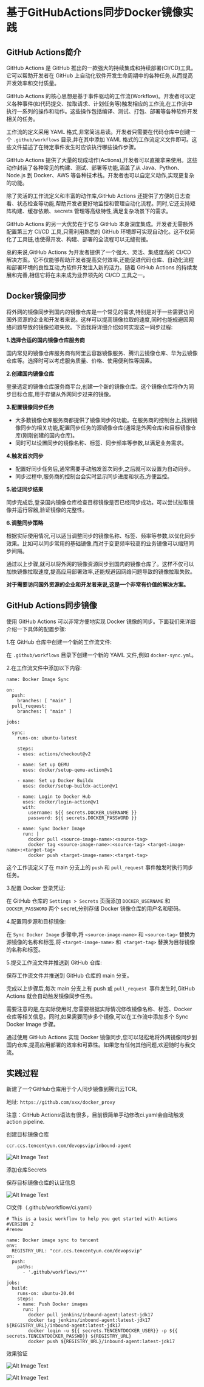 # 基于GitHubActions同步Docker镜像实践

## GitHub Actions简介

GitHub Actions 是 GitHub 推出的一款强大的持续集成和持续部署(CI/CD)工具。它可以帮助开发者在 GitHub 上自动化软件开发生命周期中的各种任务,从而提高开发效率和交付质量。

GitHub Actions 的核心思想是基于事件驱动的工作流(Workflow)。开发者可以定义各种事件(如代码提交、拉取请求、计划任务等)触发相应的工作流,在工作流中执行一系列的操作和动作。这些操作包括编译、测试、打包、部署等各种软件开发相关的任务。

工作流的定义采用 YAML 格式,非常简洁易读。开发者只需要在代码仓库中创建一个 `.github/workflows` 目录,并在其中添加 YAML 格式的工作流定义文件即可。这些文件描述了在特定事件发生时应该执行哪些操作步骤。

GitHub Actions 提供了大量的现成动作(Actions),开发者可以直接拿来使用。这些动作封装了各种常见的构建、测试、部署等功能,涵盖了从 Java、Python、Node.js 到 Docker、AWS 等各种技术栈。开发者也可以自定义动作,实现更复杂的功能。

除了灵活的工作流定义和丰富的动作库,GitHub Actions 还提供了方便的日志查看、状态检查等功能,帮助开发者更好地监控和管理自动化流程。同时,它还支持矩阵构建、缓存依赖、secrets 管理等高级特性,满足复杂场景下的需求。

GitHub Actions 的另一大优势在于它与 GitHub 本身深度集成。开发者无需额外配置第三方 CI/CD 工具,只需利用熟悉的 GitHub 环境即可实现自动化。这不仅简化了工具链,也使得开发、构建、部署的全流程可以无缝衔接。

总的来说,GitHub Actions 为开发者提供了一个强大、灵活、集成度高的 CI/CD 解决方案。它不仅能够帮助开发者提高交付效率,还能促进代码仓库、自动化流程和部署环境的良性互动,为软件开发注入新的活力。随着 GitHub Actions 的持续发展和完善,相信它将在未来成为业界领先的 CI/CD 工具之一。

## Docker镜像同步

将外网的镜像同步到国内的镜像仓库是一个常见的需求,特别是对于一些需要访问国外资源的企业和开发者来说。这样可以提高镜像拉取的速度,同时也能规避因网络问题导致的镜像拉取失败。下面我将详细介绍如何实现这一同步过程:

**1.选择合适的国内镜像仓库服务商**

国内常见的镜像仓库服务商有阿里云容器镜像服务、腾讯云镜像仓库、华为云镜像仓库等。选择时可以考虑服务质量、价格、使用便利性等因素。

**2.创建国内镜像仓库**

登录选定的镜像仓库服务商平台,创建一个新的镜像仓库。这个镜像仓库将作为同步目标仓库,用于存储从外网同步过来的镜像。

**3.配置镜像同步任务**

* 大多数镜像仓库服务商都提供了镜像同步的功能。在服务商的控制台上,找到镜像同步的相关功能,配置同步任务的源镜像仓库(通常是外网仓库)和目标镜像仓库(刚刚创建的国内仓库)。
* 同时可以设置同步的镜像名称、标签、同步频率等参数,以满足业务需求。

**4.触发首次同步**

* 配置好同步任务后,通常需要手动触发首次同步,之后就可以设置为自动同步。
* 同步过程中,服务商的控制台会实时显示同步进度和状态,方便监控。

**5.验证同步结果**

同步完成后,登录国内镜像仓库检查目标镜像是否已经同步成功。可以尝试拉取镜像并运行容器,验证镜像的完整性。

**6.调整同步策略**

根据实际使用情况,可以适当调整同步的镜像名称、标签、频率等参数,以优化同步效果。比如可以同步常用的基础镜像,而对于变更频率较高的业务镜像可以缩短同步间隔。

通过以上步骤,就可以将外网的镜像资源同步到国内的镜像仓库了。这样不仅可以加快镜像拉取速度,提高应用部署效率,还能规避因网络问题导致的镜像拉取失败。

**对于需要访问国外资源的企业和开发者来说,这是一个非常有价值的解决方案。**

## GitHub Actions同步镜像

使用 GitHub Actions 可以非常方便地实现 Docker 镜像的同步。下面我们来详细介绍一下具体的配置步骤:

1.在 GitHub 仓库中创建一个新的工作流文件:

在 `.github/workflows` 目录下创建一个新的 YAML 文件,例如 `docker-sync.yml`。

2.在工作流文件中添加以下内容:

```
name: Docker Image Sync

on:
  push:
    branches: [ "main" ]
  pull_request:
    branches: [ "main" ]

jobs:

  sync:
    runs-on: ubuntu-latest
    
    steps:
    - uses: actions/checkout@v2
    
    - name: Set up QEMU
      uses: docker/setup-qemu-action@v1
    
    - name: Set up Docker Buildx
      uses: docker/setup-buildx-action@v1
      
    - name: Login to Docker Hub
      uses: docker/login-action@v1
      with:
        username: ${{ secrets.DOCKER_USERNAME }}
        password: ${{ secrets.DOCKER_PASSWORD }}
        
    - name: Sync Docker Image
      run: |
        docker pull <source-image-name>:<source-tag>
        docker tag <source-image-name>:<source-tag> <target-image-name>:<target-tag>
        docker push <target-image-name>:<target-tag>
```

这个工作流定义了在 main 分支上的 `push` 和 `pull_request` 事件触发时执行同步任务。

3.配置 Docker 登录凭证:

在 GitHub 仓库的 `Settings > Secrets` 页面添加 `DOCKER_USERNAME` 和 `DOCKER_PASSWORD` 两个 secret,分别存储 Docker 镜像仓库的用户名和密码。

4.配置同步源和目标镜像:

在 `Sync Docker Image` 步骤中,将 `<source-image-name>` 和 `<source-tag>` 替换为源镜像的名称和标签,将 `<target-image-name>` 和` <target-tag>` 替换为目标镜像的名称和标签。

5.提交工作流文件并推送到 GitHub 仓库:

保存工作流文件并推送到 GitHub 仓库的 main 分支。

完成以上步骤后,每次 main 分支上有 push 或 `pull_request `事件发生时,GitHub Actions 就会自动触发镜像同步任务。

需要注意的是,在实际使用时,您需要根据实际情况修改镜像名称、标签、Docker 仓库等相关信息。同时,如果需要同步多个镜像,可以在工作流中添加多个 Sync Docker Image 步骤。

通过使用 GitHub Actions 实现 Docker 镜像同步,您可以轻松地将外网镜像同步到国内仓库,提高应用部署的效率和可靠性。如果您有任何其他问题,欢迎随时与我交流。

## 实践过程


新建了一个GitHub仓库用于个人同步镜像到腾讯云TCR。

地址: `https://github.com/xxx/docker_proxy`

注意：GitHub Actions语法有很多，目前很简单手动修改ci.yaml会自动触发action pipeline.

创建目标镜像仓库

`ccr.ccs.tencentyun.com/devopsvip/inbound-agent`

![Alt Image Text](../images/chap10_1_1.png "Body image")

添加仓库Secrets

保存目标镜像仓库的认证信息


![Alt Image Text](../images/chap10_1_2.png "Body image")

CI文件（.github/workflow/ci.yaml）

```
# This is a basic workflow to help you get started with Actions
#VERSION 2
#renew

name: Docker image sync to tencent
env:
  REGISTRY_URL: "ccr.ccs.tencentyun.com/devopsvip"
on:
  push:
    paths:
      - '.github/workflows/**'

jobs:
  build:
    runs-on: ubuntu-20.04
    steps:
    - name: Push Docker images
      run: |
        docker pull jenkins/inbound-agent:latest-jdk17 
        docker tag jenkins/inbound-agent:latest-jdk17 ${REGISTRY_URL}/inbound-agent:latest-jdk17
        docker login -u ${{ secrets.TENCENTDOCKER_USER}} -p ${{ secrets.TENCENTDOCKER_PASSWD}} ${REGISTRY_URL}
        docker push ${REGISTRY_URL}/inbound-agent:latest-jdk17
```

效果验证

![Alt Image Text](../images/chap10_1_3.png "Body image")

![Alt Image Text](../images/chap10_1_4.png "Body image")